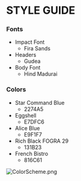 # STYLE GUIDE

### Fonts

- Impact Font
    - Fira Sands
- Headers
    - Gudea
- Body Font
    - Hind Madurai


### Colors
- Star Command Blue
    - 2274A5
- Eggshell
    - E7DFC6
- Alice Blue
    - E9F1F7
- Rich Black FOGRA 29
    - 131B23
- French Bistro
    - 816C61

![ColorScheme.png]('../images/ColorScheme.png')
